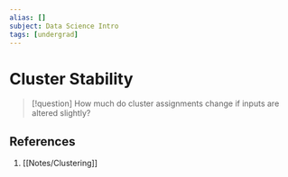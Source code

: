 ```yaml
---
alias: []
subject: Data Science Intro
tags: [undergrad]
---
```

# Cluster Stability


> [!question]
> How much do cluster assignments change if inputs are altered slightly?

## References
1. [[Notes/Clustering]]